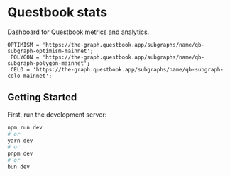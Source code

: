 # Questbook stats 

Dashboard for Questbook metrics and analytics.


```
OPTIMISM = 'https://the-graph.questbook.app/subgraphs/name/qb-subgraph-optimism-mainnet';
 POLYGON = 'https://the-graph.questbook.app/subgraphs/name/qb-subgraph-polygon-mainnet';
 CELO = 'https://the-graph.questbook.app/subgraphs/name/qb-subgraph-celo-mainnet';
```

## Getting Started

First, run the development server:

```bash
npm run dev
# or
yarn dev
# or
pnpm dev
# or
bun dev
```
